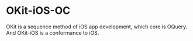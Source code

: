 # OKit-iOS-OC
OKit is a sequence method of iOS app development, which core is OQuery.
And OKit-iOS is a conformance to iOS.
